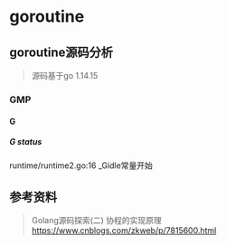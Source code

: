 # goroutine

## goroutine源码分析
> 源码基于go 1.14.15

### GMP
#### G

##### G status
runtime/runtime2.go:16  _Gidle常量开始


## 参考资料
> Golang源码探索(二) 协程的实现原理 https://www.cnblogs.com/zkweb/p/7815600.html
